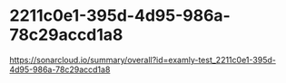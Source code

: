 # 2211c0e1-395d-4d95-986a-78c29accd1a8
https://sonarcloud.io/summary/overall?id=examly-test_2211c0e1-395d-4d95-986a-78c29accd1a8
